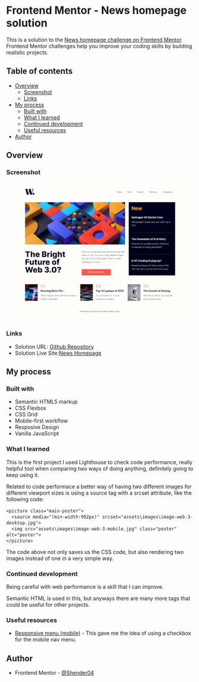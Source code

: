# Frontend Mentor - News homepage solution

This is a solution to the [News homepage challenge on Frontend Mentor](https://www.frontendmentor.io/challenges/news-homepage-H6SWTa1MFl). Frontend Mentor challenges help you improve your coding skills by building realistic projects. 

## Table of contents

- [Overview](#overview)
  - [Screenshot](#screenshot)
  - [Links](#links)
- [My process](#my-process)
  - [Built with](#built-with)
  - [What I learned](#what-i-learned)
  - [Continued development](#continued-development)
  - [Useful resources](#useful-resources)
- [Author](#author)

## Overview

### Screenshot

![Desktop final result](./my-design/News-homepage-hendervm.github.io-desktop.png)

### Links

- Solution URL: [Github Repository](https://github.com/hendervm/news-homepage-main.git)
- Solution Live Site:[News Homepage](https://hendervm.github.io/news-homepage-main/)

## My process

### Built with

- Semantic HTML5 markup
- CSS Flexbox
- CSS Grid
- Mobile-first workflow
- Resposive Design
- Vanilla JavaScript

### What I learned

This is the first project I used Lighthouse to check code performance, really helpful tool when comparing two ways of doing anything, definitely going to keep using it.

Related to code performace a better way of having two different images for different viewport sizes is using a source tag with a srcset attribute, like the following code:
```
<picture class="main-poster">
  <source media="(min-width:992px)" srcset="assets\images\image-web-3-desktop.jpg">
  <img src="assets\images\image-web-3-mobile.jpg" class="poster" alt="poster">
</picture>
```
The code above not only saves us the CSS code, but also rendering two images instead of one in a very simple way.

### Continued development

Being careful with web performance is a skill that I can improve.

Semantic HTML is used in this, but anyways there are many more tags that could be useful for other projects.

### Useful resources

- [Responsive menu (mobile)](https://youtu.be/BqRkb_m_PuE) - This gave me the idea of using a checkbox for the mobile nav menu.

## Author

- Frontend Mentor - [@Shender04](https://www.frontendmentor.io/profile/Shender04)


